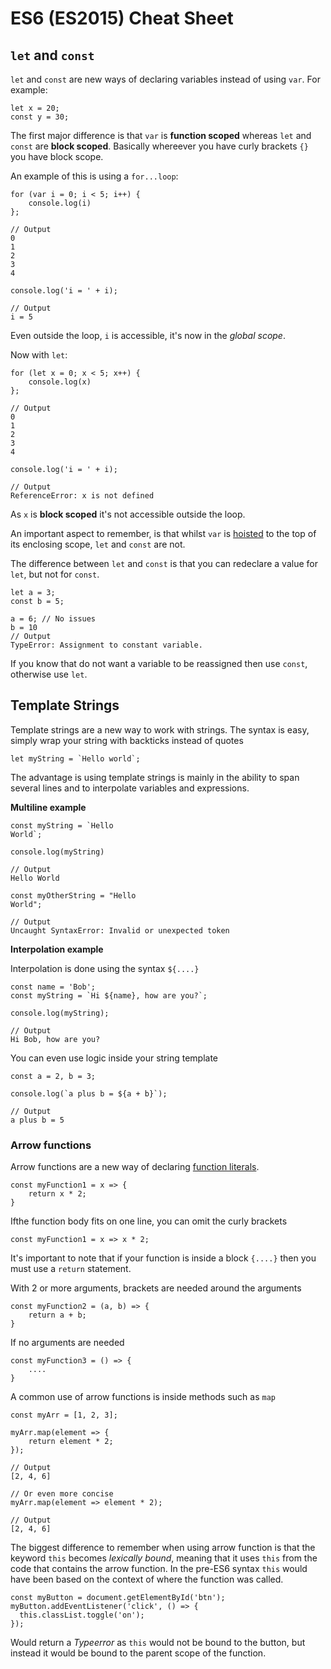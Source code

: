 # ES6 (ES2015) Cheat Sheet

## `let` and `const`

`let` and `const` are new ways of declaring variables instead of using `var`.  For example:

```
let x = 20;
const y = 30;
```

The first major difference is that `var` is **function scoped** whereas `let` and `const` are **block scoped**.  Basically whereever you have curly brackets `{}` you have block scope.

An example of this is using a `for...loop`:

```
for (var i = 0; i < 5; i++) {
    console.log(i)
};

// Output
0
1
2
3
4

console.log('i = ' + i);

// Output
i = 5
```

Even outside the loop, `i` is accessible, it's now in the *global scope*.

Now with `let`:

```
for (let x = 0; x < 5; x++) {
    console.log(x)
};

// Output
0
1
2
3
4

console.log('i = ' + i);

// Output
ReferenceError: x is not defined
```

As `x` is **block scoped** it's not accessible outside the loop.

An important aspect to remember, is that whilst `var` is [hoisted](https://scotch.io/tutorials/understanding-hoisting-in-javascript#toc-hoisting-variables) to the top of its enclosing scope, `let` and `const` are not.

The difference between `let` and `const` is that you can redeclare a value for `let`, but not for `const`.

```
let a = 3;
const b = 5;

a = 6; // No issues
b = 10 
// Output
TypeError: Assignment to constant variable.
```

If you know that do not want a variable to be reassigned then use `const`, otherwise use `let`.



## Template Strings

Template strings are a new way to work with strings.  The syntax is easy, simply wrap your string with backticks instead of quotes

```
let myString = `Hello world`;
```
The advantage is using template strings is mainly in the ability to span several lines and to interpolate variables and expressions.

**Multiline example**
```
const myString = `Hello 
World`;

console.log(myString)

// Output
Hello World

const myOtherString = "Hello 
World";

// Output
Uncaught SyntaxError: Invalid or unexpected token
```

**Interpolation example**

Interpolation is done using the syntax `${....}`

```
const name = 'Bob';
const myString = `Hi ${name}, how are you?`;

console.log(myString);

// Output
Hi Bob, how are you?
```

You can even use logic inside your string template

```
const a = 2, b = 3;

console.log(`a plus b = ${a + b}`);

// Output
a plus b = 5
```

### Arrow functions

Arrow functions are a new way of declaring [function literals](https://stackoverflow.com/questions/12314905/exact-meaning-of-function-literal-in-javascript).

```
const myFunction1 = x => {
    return x * 2;
}
```

Ifthe function body fits on one line, you can omit the curly brackets 

```
const myFunction1 = x => x * 2;
```

It's important to note that if your function is inside a block `{....}` then you must use a `return` statement.

With 2 or more arguments, brackets are needed around the arguments

```
const myFunction2 = (a, b) => {
    return a + b;
}
```

If no arguments are needed

```
const myFunction3 = () => {
    ....
}
```

A common use of arrow functions is inside methods such as `map`

```
const myArr = [1, 2, 3];

myArr.map(element => {
    return element * 2;
});

// Output
[2, 4, 6]

// Or even more concise
myArr.map(element => element * 2);

// Output
[2, 4, 6]
```

The biggest difference to remember when using arrow function is that the keyword `this` becomes *lexically bound*, meaning that it uses `this` from the code that contains the arrow function.  In the pre-ES6 syntax `this` would have been based on the context of where the function was called.

```
const myButton = document.getElementById('btn');
myButton.addEventListener('click', () => {
  this.classList.toggle('on');
});
```

Would return a *Typeerror* as `this` would not be bound to the button, but instead it would be bound to the parent scope of the function.